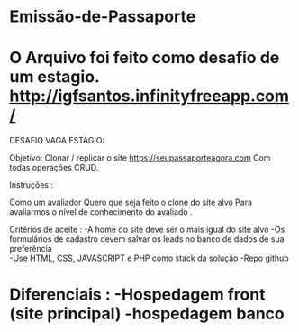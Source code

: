 # Emissão-de-Passaporte

O Arquivo foi feito como desafio de um estagio.
http://igfsantos.infinityfreeapp.com/
===========================================================================
DESAFIO VAGA ESTÁGIO: 

Objetivo: Clonar / replicar o site https://seupassaporteagora.com 
Com todas operações CRUD. 


Instruções : 

Como um avaliador 
Quero que seja feito o clone do site alvo 
Para avaliarmos o nível de conhecimento do avaliado .

Critérios de aceite : 
-A home do site deve ser o mais igual do site alvo 
-Os formulários de cadastro devem salvar os leads no banco de dados de sua preferência  
-Use HTML, CSS, JAVASCRIPT e PHP como stack da solução 
-Repo github

Diferenciais : 
-Hospedagem front (site principal)
-hospedagem banco
===========================================================================
